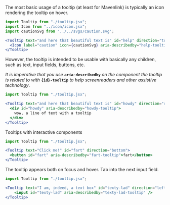 The most basic usage of a tooltip (at least for Mavenlink) is typically an icon rendering the tooltip on hover.

```jsx
import Tooltip from "./tooltip.jsx";
import Icon from "../icon/icon.jsx";
import cautionSvg from '../../svgs/caution.svg';

<Tooltip text="and here that beautiful text is" id="help" direction="top">
  <Icon label="caution" icon={cautionSvg} aria-describedby="help-tooltip" />
</Tooltip>
```

However, the tooltip is intended to be usable with basically any children, such as text, input fields, buttons, etc.

_It is imperative that you use_ **`aria-describedby`** _on the component the tooltip is related to with_ **`{id}-tooltip`** _to help screenreaders and other assistive technology_.

```jsx
import Tooltip from "./tooltip.jsx";

<Tooltip text="and here that beautiful text is" id="howdy" direction="right">
  <div id="howdy" aria-describedby="howdy-tooltip">
    wow, a line of text with a tooltip
  </div>
</Tooltip>
```

Tooltips with interactive components

```jsx
import Tooltip from "./tooltip.jsx";

<Tooltip text="Click me!" id="fart" direction="bottom">
  <button id="fart" aria-describedby="fart-tooltip">fart</button>
</Tooltip>
```

The tooltip appears both on focus and hover. Tab into the next input field.

```jsx
import Tooltip from "./tooltip.jsx";

<Tooltip text="I am, indeed, a text box" id="texty-lad" direction="left">
    <input id="texty-lad" aria-describedby="texty-lad-tooltip" />
</Tooltip>
```
